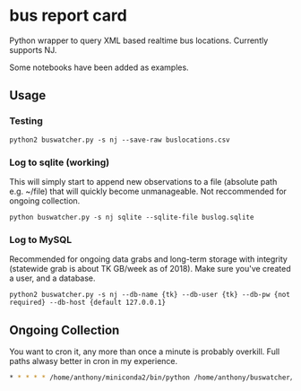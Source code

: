 # bus report card

Python wrapper to query XML based realtime bus locations.  Currently supports NJ.

Some notebooks have been added as examples.


## Usage


### Testing
```
python2 buswatcher.py -s nj --save-raw buslocations.csv

```


### Log to sqlite (working)

This will simply start to append new observations to a file (absolute path e.g. ~/file) that will quickly become unmanageable. Not reccommended for ongoing collection.
```
python buswatcher.py -s nj sqlite --sqlite-file buslog.sqlite
```

### Log to MySQL

Recommended for ongoing data grabs and long-term storage with integrity (statewide grab is about TK GB/week as of 2018). Make sure you've created a user, and a database.

```
python2 buswatcher.py -s nj --db-name {tk} --db-user {tk} --db-pw {not required} --db-host {default 127.0.0.1}
```

## Ongoing Collection

You want to cron it, any more than once a minute is probably overkill. Full paths alwasy better in cron in my experience.

```bash
* * * * * /home/anthony/miniconda2/bin/python /home/anthony/buswatcher/buswatcher.py -s nj sqlite --sqlite-file /home/anthony/buslog.sqlite

```